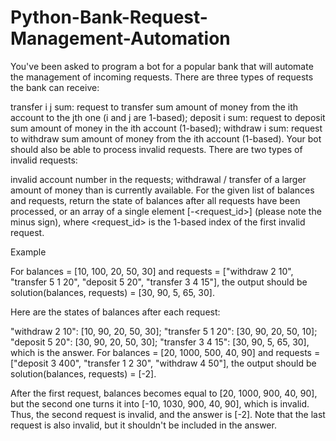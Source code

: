 # Python-Bank-Request-Management-Automation

You've been asked to program a bot for a popular bank that will automate the management of incoming requests. There are three types of requests the bank can receive:

transfer i j sum: request to transfer sum amount of money from the ith account to the jth one (i and j are 1-based);
deposit i sum: request to deposit sum amount of money in the ith account (1-based);
withdraw i sum: request to withdraw sum amount of money from the ith account (1-based).
Your bot should also be able to process invalid requests. There are two types of invalid requests:

invalid account number in the requests;
withdrawal / transfer of a larger amount of money than is currently available.
For the given list of balances and requests, return the state of balances after all requests have been processed, or an array of a single element [-<request_id>] (please note the minus sign), where <request_id> is the 1-based index of the first invalid request.

Example

For balances = [10, 100, 20, 50, 30] and
requests = ["withdraw 2 10", "transfer 5 1 20", "deposit 5 20", "transfer 3 4 15"],
the output should be solution(balances, requests) = [30, 90, 5, 65, 30].

Here are the states of balances after each request:

"withdraw 2 10": [10, 90, 20, 50, 30];
"transfer 5 1 20": [30, 90, 20, 50, 10];
"deposit 5 20": [30, 90, 20, 50, 30];
"transfer 3 4 15": [30, 90, 5, 65, 30], which is the answer.
For balances = [20, 1000, 500, 40, 90] and
requests = ["deposit 3 400", "transfer 1 2 30", "withdraw 4 50"],
the output should be solution(balances, requests) = [-2].

After the first request, balances becomes equal to [20, 1000, 900, 40, 90], but the second one turns it into [-10, 1030, 900, 40, 90], which is invalid. Thus, the second request is invalid, and the answer is [-2]. Note that the last request is also invalid, but it shouldn't be included in the answer.
